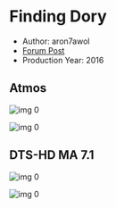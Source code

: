 # Finding Dory

* Author: aron7awol
* [Forum Post](https://www.avsforum.com/threads/bass-eq-for-filtered-movies.2995212/post-58526520)
* Production Year: 2016

## Atmos

![img 0](https://i.imgur.com/FhA3fPt.jpg)

![img 0](https://i.imgur.com/Q8NvTXH.png)

## DTS-HD MA 7.1

![img 0](https://i.imgur.com/6QNamVT.jpg)

![img 0](https://i.imgur.com/tV4eEpz.png)

